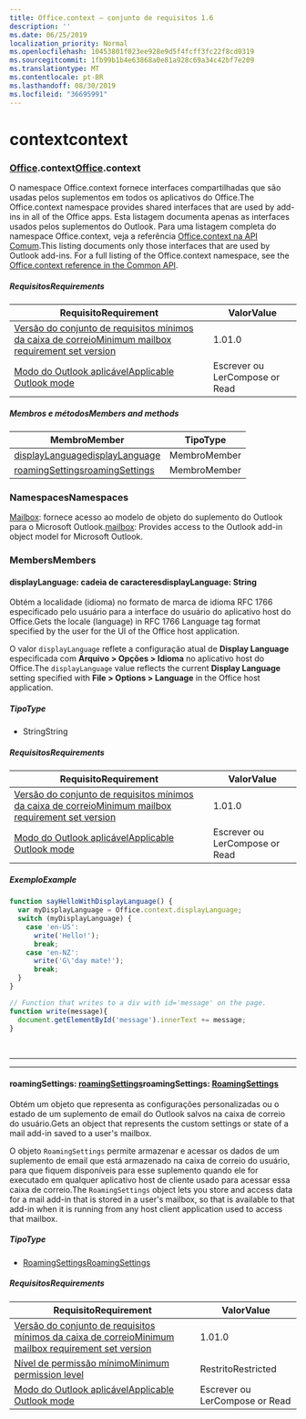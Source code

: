 ```yaml
---
title: Office.context – conjunto de requisitos 1.6
description: ''
ms.date: 06/25/2019
localization_priority: Normal
ms.openlocfilehash: 10453801f023ee928e9d5f4fcff3fc22f8cd0319
ms.sourcegitcommit: 1fb99b1b4e63868a0e81a928c69a34c42bf7e209
ms.translationtype: MT
ms.contentlocale: pt-BR
ms.lasthandoff: 08/30/2019
ms.locfileid: "36695991"
---
```

# <a name="context"></a><span data-ttu-id="8cf19-102">context</span><span class="sxs-lookup"><span data-stu-id="8cf19-102">context</span></span>

### <a name="officeofficemdcontext"></a><span data-ttu-id="8cf19-103">[Office](Office.md).context</span><span class="sxs-lookup"><span data-stu-id="8cf19-103">[Office](Office.md).context</span></span>

<span data-ttu-id="8cf19-104">O namespace Office.context fornece interfaces compartilhadas que são usadas pelos suplementos em todos os aplicativos do Office.</span><span class="sxs-lookup"><span data-stu-id="8cf19-104">The Office.context namespace provides shared interfaces that are used by add-ins in all of the Office apps.</span></span> <span data-ttu-id="8cf19-105">Esta listagem documenta apenas as interfaces usados pelos suplementos do Outlook. Para uma listagem completa do namespace Office.context, veja a referência [Office.context na API Comum](/javascript/api/office/office.context).</span><span class="sxs-lookup"><span data-stu-id="8cf19-105">This listing documents only those interfaces that are used by Outlook add-ins. For a full listing of the Office.context namespace, see the [Office.context reference in the Common API](/javascript/api/office/office.context).</span></span>

##### <a name="requirements"></a><span data-ttu-id="8cf19-106">Requisitos</span><span class="sxs-lookup"><span data-stu-id="8cf19-106">Requirements</span></span>

|<span data-ttu-id="8cf19-107">Requisito</span><span class="sxs-lookup"><span data-stu-id="8cf19-107">Requirement</span></span>| <span data-ttu-id="8cf19-108">Valor</span><span class="sxs-lookup"><span data-stu-id="8cf19-108">Value</span></span>|
|---|---|
|[<span data-ttu-id="8cf19-109">Versão do conjunto de requisitos mínimos da caixa de correio</span><span class="sxs-lookup"><span data-stu-id="8cf19-109">Minimum mailbox requirement set version</span></span>](/office/dev/add-ins/reference/requirement-sets/outlook-api-requirement-sets)| <span data-ttu-id="8cf19-110">1.0</span><span class="sxs-lookup"><span data-stu-id="8cf19-110">1.0</span></span>|
|[<span data-ttu-id="8cf19-111">Modo do Outlook aplicável</span><span class="sxs-lookup"><span data-stu-id="8cf19-111">Applicable Outlook mode</span></span>](/outlook/add-ins/#extension-points)| <span data-ttu-id="8cf19-112">Escrever ou Ler</span><span class="sxs-lookup"><span data-stu-id="8cf19-112">Compose or Read</span></span>|

##### <a name="members-and-methods"></a><span data-ttu-id="8cf19-113">Membros e métodos</span><span class="sxs-lookup"><span data-stu-id="8cf19-113">Members and methods</span></span>

| <span data-ttu-id="8cf19-114">Membro</span><span class="sxs-lookup"><span data-stu-id="8cf19-114">Member</span></span> | <span data-ttu-id="8cf19-115">Tipo</span><span class="sxs-lookup"><span data-stu-id="8cf19-115">Type</span></span> |
|--------|------|
| [<span data-ttu-id="8cf19-116">displayLanguage</span><span class="sxs-lookup"><span data-stu-id="8cf19-116">displayLanguage</span></span>](#displaylanguage-string) | <span data-ttu-id="8cf19-117">Membro</span><span class="sxs-lookup"><span data-stu-id="8cf19-117">Member</span></span> |
| [<span data-ttu-id="8cf19-118">roamingSettings</span><span class="sxs-lookup"><span data-stu-id="8cf19-118">roamingSettings</span></span>](#roamingsettings-roamingsettings) | <span data-ttu-id="8cf19-119">Membro</span><span class="sxs-lookup"><span data-stu-id="8cf19-119">Member</span></span> |

### <a name="namespaces"></a><span data-ttu-id="8cf19-120">Namespaces</span><span class="sxs-lookup"><span data-stu-id="8cf19-120">Namespaces</span></span>

<span data-ttu-id="8cf19-121">[Mailbox](office.context.mailbox.md): fornece acesso ao modelo de objeto do suplemento do Outlook para o Microsoft Outlook.</span><span class="sxs-lookup"><span data-stu-id="8cf19-121">[mailbox](office.context.mailbox.md): Provides access to the Outlook add-in object model for Microsoft Outlook.</span></span>

### <a name="members"></a><span data-ttu-id="8cf19-122">Members</span><span class="sxs-lookup"><span data-stu-id="8cf19-122">Members</span></span>

#### <a name="displaylanguage-string"></a><span data-ttu-id="8cf19-123">displayLanguage: cadeia de caracteres</span><span class="sxs-lookup"><span data-stu-id="8cf19-123">displayLanguage: String</span></span>

<span data-ttu-id="8cf19-124">Obtém a localidade (idioma) no formato de marca de idioma RFC 1766 especificado pelo usuário para a interface do usuário do aplicativo host do Office.</span><span class="sxs-lookup"><span data-stu-id="8cf19-124">Gets the locale (language) in RFC 1766 Language tag format specified by the user for the UI of the Office host application.</span></span>

<span data-ttu-id="8cf19-125">O valor `displayLanguage` reflete a configuração atual de **Display Language** especificada com **Arquivo > Opções > Idioma** no aplicativo host do Office.</span><span class="sxs-lookup"><span data-stu-id="8cf19-125">The `displayLanguage` value reflects the current **Display Language** setting specified with **File > Options > Language** in the Office host application.</span></span>

##### <a name="type"></a><span data-ttu-id="8cf19-126">Tipo</span><span class="sxs-lookup"><span data-stu-id="8cf19-126">Type</span></span>

*   <span data-ttu-id="8cf19-127">String</span><span class="sxs-lookup"><span data-stu-id="8cf19-127">String</span></span>

##### <a name="requirements"></a><span data-ttu-id="8cf19-128">Requisitos</span><span class="sxs-lookup"><span data-stu-id="8cf19-128">Requirements</span></span>

|<span data-ttu-id="8cf19-129">Requisito</span><span class="sxs-lookup"><span data-stu-id="8cf19-129">Requirement</span></span>| <span data-ttu-id="8cf19-130">Valor</span><span class="sxs-lookup"><span data-stu-id="8cf19-130">Value</span></span>|
|---|---|
|[<span data-ttu-id="8cf19-131">Versão do conjunto de requisitos mínimos da caixa de correio</span><span class="sxs-lookup"><span data-stu-id="8cf19-131">Minimum mailbox requirement set version</span></span>](/office/dev/add-ins/reference/requirement-sets/outlook-api-requirement-sets)| <span data-ttu-id="8cf19-132">1.0</span><span class="sxs-lookup"><span data-stu-id="8cf19-132">1.0</span></span>|
|[<span data-ttu-id="8cf19-133">Modo do Outlook aplicável</span><span class="sxs-lookup"><span data-stu-id="8cf19-133">Applicable Outlook mode</span></span>](/outlook/add-ins/#extension-points)| <span data-ttu-id="8cf19-134">Escrever ou Ler</span><span class="sxs-lookup"><span data-stu-id="8cf19-134">Compose or Read</span></span>|

##### <a name="example"></a><span data-ttu-id="8cf19-135">Exemplo</span><span class="sxs-lookup"><span data-stu-id="8cf19-135">Example</span></span>

```js
function sayHelloWithDisplayLanguage() {
  var myDisplayLanguage = Office.context.displayLanguage;
  switch (myDisplayLanguage) {
    case 'en-US':
      write('Hello!');
      break;
    case 'en-NZ':
      write('G\'day mate!');
      break;
  }
}

// Function that writes to a div with id='message' on the page.
function write(message){
  document.getElementById('message').innerText += message;
}
```

<br>

---
---

#### <a name="roamingsettings-roamingsettingsjavascriptapioutlookofficeroamingsettingsviewoutlook-js-16"></a><span data-ttu-id="8cf19-136">roamingSettings: [roamingSettings](/javascript/api/outlook/office.RoamingSettings?view=outlook-js-1.6)</span><span class="sxs-lookup"><span data-stu-id="8cf19-136">roamingSettings: [RoamingSettings](/javascript/api/outlook/office.RoamingSettings?view=outlook-js-1.6)</span></span>

<span data-ttu-id="8cf19-137">Obtém um objeto que representa as configurações personalizadas ou o estado de um suplemento de email do Outlook salvos na caixa de correio do usuário.</span><span class="sxs-lookup"><span data-stu-id="8cf19-137">Gets an object that represents the custom settings or state of a mail add-in saved to a user's mailbox.</span></span>

<span data-ttu-id="8cf19-138">O objeto `RoamingSettings` permite armazenar e acessar os dados de um suplemento de email que está armazenado na caixa de correio do usuário, para que fiquem disponíveis para esse suplemento quando ele for executado em qualquer aplicativo host de cliente usado para acessar essa caixa de correio.</span><span class="sxs-lookup"><span data-stu-id="8cf19-138">The `RoamingSettings` object lets you store and access data for a mail add-in that is stored in a user's mailbox, so that is available to that add-in when it is running from any host client application used to access that mailbox.</span></span>

##### <a name="type"></a><span data-ttu-id="8cf19-139">Tipo</span><span class="sxs-lookup"><span data-stu-id="8cf19-139">Type</span></span>

*   [<span data-ttu-id="8cf19-140">RoamingSettings</span><span class="sxs-lookup"><span data-stu-id="8cf19-140">RoamingSettings</span></span>](/javascript/api/outlook/office.RoamingSettings?view=outlook-js-1.6)

##### <a name="requirements"></a><span data-ttu-id="8cf19-141">Requisitos</span><span class="sxs-lookup"><span data-stu-id="8cf19-141">Requirements</span></span>

|<span data-ttu-id="8cf19-142">Requisito</span><span class="sxs-lookup"><span data-stu-id="8cf19-142">Requirement</span></span>| <span data-ttu-id="8cf19-143">Valor</span><span class="sxs-lookup"><span data-stu-id="8cf19-143">Value</span></span>|
|---|---|
|[<span data-ttu-id="8cf19-144">Versão do conjunto de requisitos mínimos da caixa de correio</span><span class="sxs-lookup"><span data-stu-id="8cf19-144">Minimum mailbox requirement set version</span></span>](/office/dev/add-ins/reference/requirement-sets/outlook-api-requirement-sets)| <span data-ttu-id="8cf19-145">1.0</span><span class="sxs-lookup"><span data-stu-id="8cf19-145">1.0</span></span>|
|[<span data-ttu-id="8cf19-146">Nível de permissão mínimo</span><span class="sxs-lookup"><span data-stu-id="8cf19-146">Minimum permission level</span></span>](/outlook/add-ins/understanding-outlook-add-in-permissions)| <span data-ttu-id="8cf19-147">Restrito</span><span class="sxs-lookup"><span data-stu-id="8cf19-147">Restricted</span></span>|
|[<span data-ttu-id="8cf19-148">Modo do Outlook aplicável</span><span class="sxs-lookup"><span data-stu-id="8cf19-148">Applicable Outlook mode</span></span>](/outlook/add-ins/#extension-points)| <span data-ttu-id="8cf19-149">Escrever ou Ler</span><span class="sxs-lookup"><span data-stu-id="8cf19-149">Compose or Read</span></span>|
